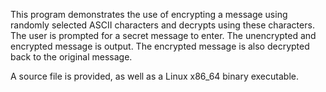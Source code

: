 This program demonstrates the use of encrypting a message using randomly selected ASCII characters and decrypts using these characters.
The user is prompted for a secret message to enter.
The unencrypted and encrypted message is output.
The encrypted message is also decrypted back to the original message.

A source file is provided, as well as a Linux x86_64 binary executable.
